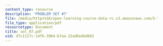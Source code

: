 ```yaml
---
content_type: resource
description: 'PROBLEM SET #7'
file: /media/https%3A/open-learning-course-data-rc.s3.amazonaws.com/5-12-organic-chemistry-i-spring-2003/d7c1117c14f63964b7aa22ad6e4bd661_sol_07.pdf
file_type: application/pdf
resourcetype: Document
title: sol_07.pdf
uid: d7c1117c-14f6-3964-b7aa-22ad6e4bd661
---
```

